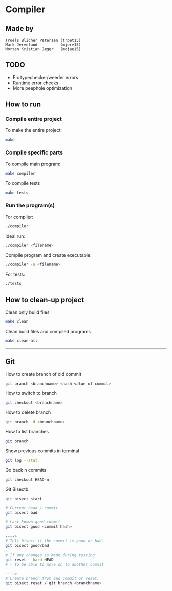 # Compiler

## Made by

    Troels Blicher Petersen (trpet15)
    Mark Jervelund          (mjerv15)
    Morten Kristian Jæger   (mojae15)

## TODO

* Fix typechecker/weeder errors
* Runtime error checks
* More peephole optimization

## How to run

### Compile entire project

To make the entire project:

```bash
make
```

### Compile specific parts

To compile main program:

```bash
make compiler
```

To compile tests

```bash
make tests
```

### Run the program(s)

For compiler:

```bash
./compiler
```

Ideal run:

```bash
./compiler <filename>
```

Compile program and create executable:

```bash
./compiler -a <filename>
```

For tests:

```bash
./tests
```

## How to clean-up project

Clean only build files

```bash
make clean
```

Clean build files and compiled programs

```bash
make clean-all
```

---

## Git

How to create branch of old commit

```bash
git branch <branchname> <hash value of commit>
```

How to switch to branch 

```bash
git checkout <branchname>
```

How to delete branch

```bash
git branch -d <branchname>
```

How to list branches

```bash
git branch
```

Show previous commits in terminal

```bash
git log --stat
```

Go back n commits


```bash
git checkout HEAD-n
```

Git Bisectb

```bash
git bisect start

# Current head / commit
git bisect bad

# Last known good coomit
git bisect good <commit hash>

---->
# Tell bisect if the commit is good or bad.
git bisect good/bad

# If any changes is made during testing
git reset --hard HEAD
# - to be able to move on to another commit

---->
# Create branch from bad commit or reset.
git bisect reset / git branch <branchname> 
```